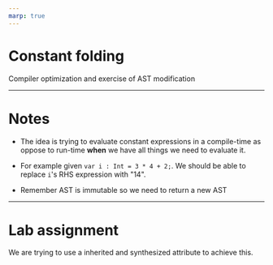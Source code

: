 ```yaml
---
marp: true
---
```

# Constant folding

Compiler optimization and exercise of AST modification

---

# Notes

- The idea is trying to evaluate constant expressions in a compile-time as oppose to run-time **when** we have all things we need to evaluate it.

- For example given `var i : Int = 3 * 4 + 2;`. We should be able to replace `i`'s RHS expression with "14". 

- Remember AST is immutable so we need to return a new AST

---

# Lab assignment

We are trying to use a inherited and synthesized attribute to achieve this.
